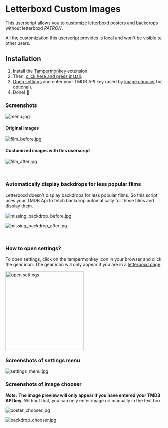 # Letterboxd Custom Images

This userscript allows you to customize letterboxd posters and backdrops without letterboxd _PATRON_.

All the customization this userscript provides is local and won't be visible to other users.

## Installation

1. Install the [Tampermonkey](https://chromewebstore.google.com/detail/tampermonkey/dhdgffkkebhmkfjojejmpbldmpobfkfo?hl=en) extension.
2. Then, [click here and press install](https://tetrax-10.github.io/letterboxd-custom-images/lci.user.js).
3. [Open settings](https://raw.githubusercontent.com/Tetrax-10/letterboxd-custom-images/main/screenshots/script_settings.jpg) and enter your TMDB API key (used by [image chooser](#screenshots-of-image-chooser) but optional).
4. Done! 🎉

### Screenshots

![menu.jpg](https://raw.githubusercontent.com/Tetrax-10/letterboxd-custom-images/main/screenshots/menu.jpg)

#### Original images

![film_before.jpg](https://raw.githubusercontent.com/Tetrax-10/letterboxd-custom-images/main/screenshots/film_before.jpg)

#### Customized images with this userscript

![film_after.jpg](https://raw.githubusercontent.com/Tetrax-10/letterboxd-custom-images/main/screenshots/film_after.jpg)

<br>

### Automatically display backdrops for less popular films

Letterboxd doesn't display backdrops for less popular films. So this script uses your TMDB Api to fetch backdrop automatically for those films and display them.

![missing_backdrop_before.jpg](https://raw.githubusercontent.com/Tetrax-10/letterboxd-custom-images/main/screenshots/missing_backdrop_before.jpg)

![missing_backdrop_after.jpg](https://raw.githubusercontent.com/Tetrax-10/letterboxd-custom-images/main/screenshots/missing_backdrop_after.jpg)

<br>

### How to open settings?

To open settings, click on the tampermonkey icon in your browser and click the gear icon. The gear icon will only appear if you are in a [letterboxd page](https://letterboxd.com/).

<img alt="open settings" src="https://raw.githubusercontent.com/Tetrax-10/letterboxd-custom-images/main/screenshots/script_settings.jpg" style="width: 250px;">

### Screenshots of settings menu

![settings_menu.jpg](https://raw.githubusercontent.com/Tetrax-10/letterboxd-custom-images/main/screenshots/settings_menu.jpg)

### Screenshots of image chooser

**_Note:_** **The image preview will only appear if you have entered your TMDB API key.** Without that, you can only enter image url manually in the text box.

![poster_chooser.jpg](https://raw.githubusercontent.com/Tetrax-10/letterboxd-custom-images/main/screenshots/poster_chooser.jpg)

![backdrop_chooser.jpg](https://raw.githubusercontent.com/Tetrax-10/letterboxd-custom-images/main/screenshots/backdrop_chooser.jpg)

